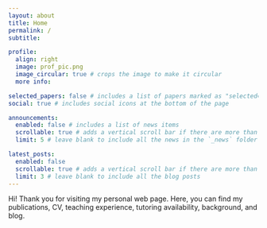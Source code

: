 ```yaml
---
layout: about
title: Home
permalink: /
subtitle: 

profile:
  align: right
  image: prof_pic.png
  image_circular: true # crops the image to make it circular
  more info: 

selected_papers: false # includes a list of papers marked as "selected={true}"
social: true # includes social icons at the bottom of the page

announcements:
  enabled: false # includes a list of news items
  scrollable: true # adds a vertical scroll bar if there are more than 3 news items
  limit: 5 # leave blank to include all the news in the `_news` folder

latest_posts:
  enabled: false
  scrollable: true # adds a vertical scroll bar if there are more than 3 new posts items
  limit: 3 # leave blank to include all the blog posts
---
```

Hi! Thank you for visiting my personal web page. Here, you can find my publications, CV, teaching experience, tutoring availability, background, and blog. 
